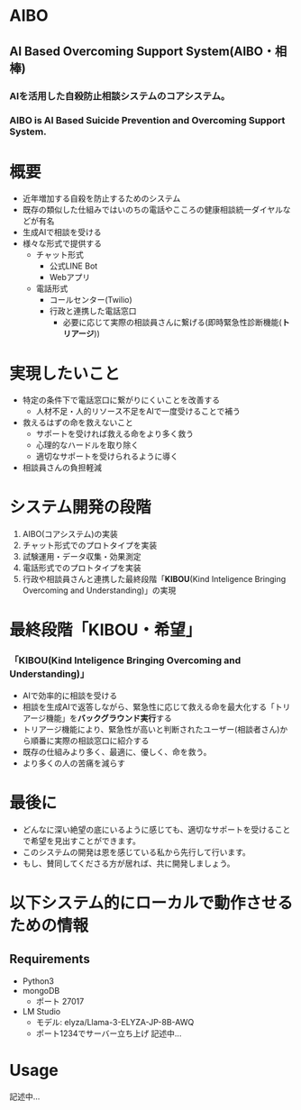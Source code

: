 # AIBO
## AI Based Overcoming Support System(AIBO・相棒)
### AIを活用した自殺防止相談システムのコアシステム。
### AIBO is AI Based Suicide Prevention and Overcoming Support System.

# 概要
- 近年増加する自殺を防止するためのシステム
- 既存の類似した仕組みではいのちの電話やこころの健康相談統一ダイヤルなどが有名
- 生成AIで相談を受ける
- 様々な形式で提供する
  - チャット形式
    - 公式LINE Bot
    - Webアプリ
  - 電話形式
    - コールセンター(Twilio)
    - 行政と連携した電話窓口
      - 必要に応じて実際の相談員さんに繋げる(即時緊急性診断機能(**トリアージ**))

# 実現したいこと
- 特定の条件下で電話窓口に繋がりにくいことを改善する
  - 人材不足・人的リソース不足をAIで一度受けることで補う
- 救えるはずの命を救えないこと
  - サポートを受ければ救える命をより多く救う
  - 心理的なハードルを取り除く
  - 適切なサポートを受けられるように導く
- 相談員さんの負担軽減

# システム開発の段階
1. AIBO(コアシステム)の実装
2. チャット形式でのプロトタイプを実装
3. 試験運用・データ収集・効果測定
4. 電話形式でのプロトタイプを実装
5. 行政や相談員さんと連携した最終段階「**KIBOU**(Kind Inteligence Bringing Overcoming and Understanding)」の実現

# 最終段階「KIBOU・希望」
### 「**KIBOU**(Kind Inteligence Bringing Overcoming and Understanding)」
- AIで効率的に相談を受ける
- 相談を生成AIで返答しながら、緊急性に応じて救える命を最大化する「トリアージ機能」を**バックグラウンド実行**する
- トリアージ機能により、緊急性が高いと判断されたユーザー(相談者さん)から順番に実際の相談窓口に紹介する
- 既存の仕組みより多く、最適に、優しく、命を救う。
- より多くの人の苦痛を減らす

# 最後に
- どんなに深い絶望の底にいるように感じても、適切なサポートを受けることで希望を見出すことができます。
- このシステムの開発は恩を感じている私から先行して行います。
- もし、賛同してくださる方が居れば、共に開発しましょう。

# 以下システム的にローカルで動作させるための情報

## Requirements
- Python3
- mongoDB
  - ポート 27017
- LM Studio
  - モデル: elyza/Llama-3-ELYZA-JP-8B-AWQ
  - ポート1234でサーバー立ち上げ
記述中...
# Usage
記述中...
